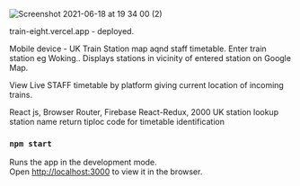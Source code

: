
![Screenshot 2021-06-18 at 19 34 00 (2)](https://user-images.githubusercontent.com/17751522/122603550-6f764780-d06c-11eb-9fef-3d1f4d031233.png)

train-eight.vercel.app - deployed.

Mobile device - UK Train Station map aqnd staff timetable.
Enter train station eg Woking..
Displays stations in vicinity of entered station on Google Map.

View Live STAFF timetable by platform giving current location of incoming trains.

React js, Browser Router, Firebase React-Redux, 2000 UK station lookup station name return tiploc code for timetable identification



### `npm start`

Runs the app in the development mode.\
Open [http://localhost:3000](http://localhost:3000) to view it in the browser.




